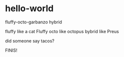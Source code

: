 # hello-world
fluffy-octo-garbanzo hybrid

fluffy like a cat Fluffy
octo like octopus
bybrid like Preus

did someone say tacos?

FINIS!
